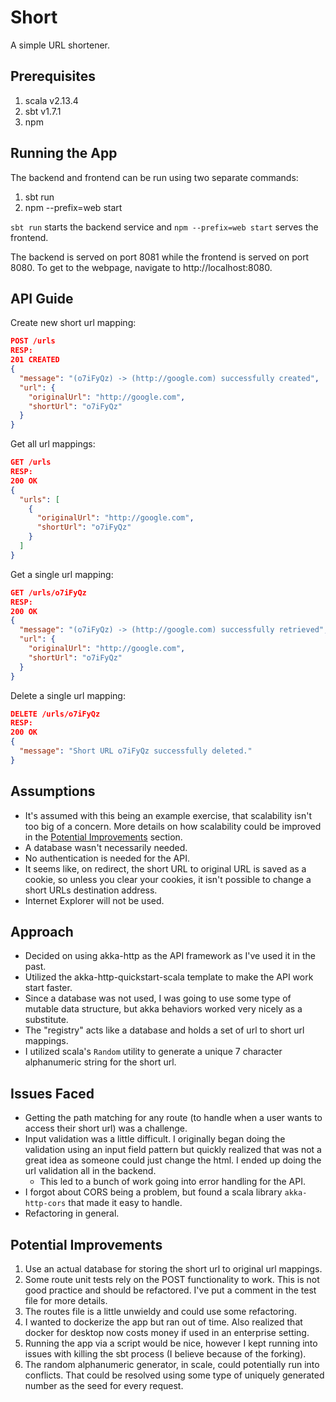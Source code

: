 # Short

A simple URL shortener.

## Prerequisites

1. scala v2.13.4
2. sbt v1.7.1
3. npm

## Running the App

The backend and frontend can be run using two separate commands:

1. sbt run
2. npm --prefix=web start

`sbt run` starts the backend service and
`npm --prefix=web start` serves the frontend.

The backend is served on port 8081 while the frontend is served
on port 8080. To get to the webpage, navigate to http://localhost:8080.

## API Guide

Create new short url mapping:
```json
POST /urls
RESP:
201 CREATED
{
  "message": "(o7iFyQz) -> (http://google.com) successfully created",
  "url": {
    "originalUrl": "http://google.com",
    "shortUrl": "o7iFyQz"
  }
}
```

Get all url mappings:
```json
GET /urls
RESP:
200 OK
{
  "urls": [
    {
      "originalUrl": "http://google.com",
      "shortUrl": "o7iFyQz"
    }
  ]
}
```

Get a single url mapping:
```json
GET /urls/o7iFyQz
RESP:
200 OK
{
  "message": "(o7iFyQz) -> (http://google.com) successfully retrieved",
  "url": {
    "originalUrl": "http://google.com",
    "shortUrl": "o7iFyQz"
  }
}
```

Delete a single url mapping:
```json
DELETE /urls/o7iFyQz
RESP:
200 OK
{
  "message": "Short URL o7iFyQz successfully deleted."
}
```


## Assumptions

* It's assumed with this being an example exercise, that scalability isn't too big of a concern.
More details on how scalability could be improved in the [Potential Improvements](#potential-improvements) section.
* A database wasn't necessarily needed.
* No authentication is needed for the API.
* It seems like, on redirect, the short URL to original URL is saved as a cookie,
so unless you clear your cookies, it isn't possible to change a short URLs destination address.
* Internet Explorer will not be used.

## Approach

* Decided on using akka-http as the API framework as I've used it in the past.
* Utilized the akka-http-quickstart-scala template to make the API work start faster.
* Since a database was not used, I was going to use some type of mutable data structure,
but akka behaviors worked very nicely as a substitute.
* The "registry" acts like a database and holds a set of url to short url mappings.
* I utilized scala's `Random` utility to generate a unique 7 character alphanumeric string for the short url.

## Issues Faced

* Getting the path matching for any route (to handle when a user wants to access their short url) was a challenge.
* Input validation was a little difficult. I originally began doing the validation using an input
field pattern but quickly realized that was not a great idea as someone could just change the html.
I ended up doing the url validation all in the backend.
  * This led to a bunch of work going into error handling for the API.
* I forgot about CORS being a problem, but found a scala library `akka-http-cors` that made it easy to handle.
* Refactoring in general.

## Potential Improvements

1. Use an actual database for storing the short url to original url mappings.
2. Some route unit tests rely on the POST functionality to work. This is not good
practice and should be refactored. I've put a comment in the test file for more details.
3. The routes file is a little unwieldy and could use some refactoring.
4. I wanted to dockerize the app but ran out of time. Also realized that docker for
desktop now costs money if used in an enterprise setting.
5. Running the app via a script would be nice, however I kept running into issues with
killing the sbt process (I believe because of the forking).
6. The random alphanumeric generator, in scale, could potentially run into conflicts.
That could be resolved using some type of uniquely generated number as the seed for every request.
